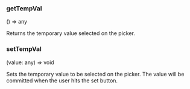 ### getTempVal

() => any


Returns the temporary value selected on the picker.
### setTempVal

(value: any) => void


Sets the temporary value to be selected on the picker.
The value will be committed when the user hits the set button.